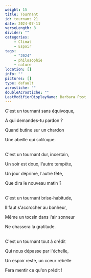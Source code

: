 ```yaml
---
weight: 15
title: Tournant
id: tournant_21
date: 2024-07-11
verseLength: 8
divider: ""
categories:
    - Climat
    - Espoir
tags:
    - "2024"
    - philosophie
    - nature
location: []
info: ""
pictures: []
type: default
acrostiche: ""
doubleAcrostiche: ""
LastModifierDisplayName: Barbara Post
---
```

C'est un tournant sans équivoque,

A qui demandes-tu pardon ?

Quand butine sur un chardon

Une abeille qui soliloque.

 \
C'est un tournant dur, incertain,

Un soir est doux, l'autre tempête,

Un jour déprime, l'autre fête,

Que dira le nouveau matin ?

 \
C'est un tournant brise-habitude,

Il faut s'accrocher au bonheur,

Même un tocsin dans l'air sonneur

Ne chassera la gratitude.

 \
C'est un tournant tout à crédit

Qui nous dépasse par l'échelle,

Un espoir reste, un coeur rebelle

Fera mentir ce qu'on prédit !
